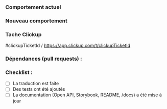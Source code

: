 ### Comportement actuel

### Nouveau comportement

### Tache Clickup

#clickupTicketId / https://app.clickup.com/t/clickupTicketId

### Dépendances (pull requests) :

<!-- Pensez à supprimer ce block si aucune PR n'est liée ! -->

### Checklist :
* [ ] La traduction est faite
* [ ] Des tests ont été ajoutés
* [ ] La documentation (Open API, Storybook, README, /docs) a été mise à jour

<!-- Si besoin, vous pouvez ajouter du contexte ou des informations supplémentaires -->
<!--
### Contexte

### Autres informations
-->
